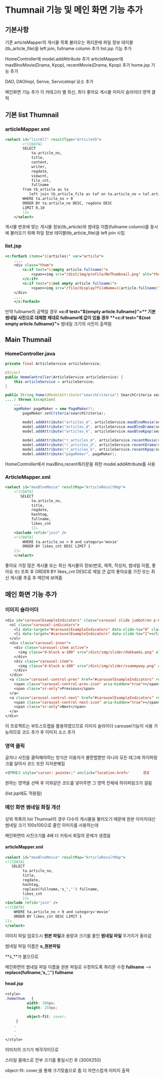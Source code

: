# Thumnail 기능 및 메인 화면 기능 추가 



## 기본사항

기존 articleMapper의 게시물 목록 불러오는 쿼리문에 
파일 정보 테이블(tb_article_file)을 left join, fullname column 추가
list.jsp 기능 추가

HomeController에 model.addAttribute 추가
articleMapper에 maxBlnoMovie(Drama, Kpop), recentMovie(Drama, Kpop) 추가
home.jsp 기능 추가

DAO, DAOImpl, Serive, ServiceImpl 요소 추가

메인화면 기능 추가
각 카테고리 별 최신, 최다 좋아요 게시물
이미지 슬라이더
영역 클릭



## 기본 list Thumnail



### articleMapper.xml

 ```xml
 <select id="listAll" resultType="ArticleVO">
         <![CDATA[
         SELECT
             ta.article_no,
             title,
             content,
             writer,
             regdate,
             viewcnt, 
             file_cnt,
             fullname
         from tb_article as ta
 			left join tb_article_file as taf on ta.article_no = taf.article_no
         WHERE ta.article_no > 0
         ORDER BY ta.article_no DESC, regdate DESC
         LIMIT 0,10
         ]]>
     </select>
 ```



게시물 번호에 맞는 게시물 정보(tb_article)와 썸네일 이름(fullname column)를 동시에 불러오기 위해
파일 정보 테이블(tb_article_file)을 left join 시킴



### list.jsp

```jsp
<c:forEach items="${articles}" var="article">
    ....
    <div class="thum">
        <c:if test="${empty article.fullname}">
            <span><img src="/dist/img/profile/NoThumbnail.png" alt="thumnail" class="listthum"></span>
        </c:if>
        <c:if test="${not empty article.fullname}">
            <span><img src="/file/display?fileName=${article.fullname}" alt="thumnail" class="listthum"></span>
    </div>
    ....
    </c:forEach>
```


만약 fullname이 공백일 경우 **<c:if test="${empty article.fullname}">** 기본 썸네일 사진으로 대체함
제대로 fullname에 값이 있을 경우 **<c:if test="${not empty article.fullname}">** 썸네일 크기의 사진이 출력됨



## Main Thumnail



### HomeController.java



```java
private final ArticleService articleService; 

@Inject
public HomeController(ArticleService articleService) { 
    this.articleService = articleService;
} 

public String home(@ModelAttribute("searchCriteria") SearchCriteria searchCriteria,
....) throws Exception{
    ....
    ageMaker pageMaker = new PageMaker();
    	pageMaker.setCriteria(searchCriteria);

    	model.addAttribute("articles_m", articleService.maxBlnoMovie(searchCriteria));
    	model.addAttribute("articles_d", articleService.maxBlnoDrama(searchCriteria));
    	model.addAttribute("articles_k", articleService.maxBlnoKpop(searchCriteria));
    	
    	model.addAttribute("r_articles_m", articleService.recentMovie(searchCriteria));
    	model.addAttribute("r_articles_d", articleService.recentDrama(searchCriteria));
    	model.addAttribute("r_articles_k", articleService.recentKpop(searchCriteria));
    	model.addAttribute("pageMaker", pageMaker);
```

HomeController에서 maxBlno,recent쿼리문을 위한 model.addAttribute를 사용



### ArticleMapper.xml

```xml
<select id="maxBlnoMovie" resultMap="ArticleResultMap">
    <![CDATA[
       SELECT
            ta.article_no,
            title,
            regdate,
            hashtag,
            fullname,
            likes_cnt
            ]]>
    <include refid="join" />
    <![CDATA[
        WHERE ta.article_no > 0 and category='movie'
        ORDER BY likes_cnt DESC LIMIT 1
    ]]>
    </select>
```

좋아요 가장 많은 게시물 또는 최신 게시물의 정보(번호, 제목, 작성자, 썸네일 이름, 좋아요 수)
조회 후 ORDER BY likes_cnt  DESC로 제일 큰 값의 좋아요를 가진 또는 최신 게시물 추출 후 메인에 보여줌



## 메인 화면 기능 추가 



### 이미지 슬라이더

```jsp
<div id="carouselExampleIndicators" class="carousel slide jumbotron p-0 text-white objectfit" data-ride="carousel">
  <ol class="carousel-indicators">
    <li data-target="#carouselExampleIndicators" data-slide-to="0" class="active"></li>
    <li data-target="#carouselExampleIndicators" data-slide-to="1"></li>
  </ol>
  <div class="carousel-inner">
    <div class="carousel-item active">
      <img class="d-block w-100" src="/dist/img/slider/dokkaebi.png" alt="First slide">
    </div>
    <div class="carousel-item">
      <img class="d-block w-100" src="/dist/img/slider/ssammyway.png" alt="Second slide">
    </div>
  </div>
  <a class="carousel-control-prev" href="#carouselExampleIndicators" role="button" data-slide="prev">
    <span class="carousel-control-prev-icon" aria-hidden="true"></span>
    <span class="sr-only">Previous</span>
  </a>
  <a class="carousel-control-next" href="#carouselExampleIndicators" role="button" data-slide="next">
    <span class="carousel-control-next-icon" aria-hidden="true"></span>
    <span class="sr-only">Next</span>
  </a>
</div>
```



이 프로젝트는 부트스트랩을 활용하였으므로 이미지 슬라이더 carousel기능이 사용 가능하므로
코드 추가 후 이미지 소스 추가



### 영역 클릭

글자나 사진을 클릭해야하는 방식은 이용자가 불편할뿐만 아니라
모든 태그에 하이퍼링크를 달아서 코드 또한 지저분해짐

```jsp
<영역태그 style="cursor: pointer;" onclick="location.href='      경로      ';">
```

원하는 영역을 선택 후 이와같은 코드를 넣어주면 그 영역 전체에 하이퍼링크가 걸림

(list.jsp에도 적용됨)



### 메인 화면 썸네일 화질 개선

상위 목록의 list Thumnail의 경우 다수의 게시물을 불러오기 때문에
원본 이미지대신 썸네일 크기 100x100으로 줄인 이미지를 사용하는데

메인화면의 사진크기를  4배 더 키워서 화질의 문제가 생겼음



#### articleMapper.xml

```xml
<select id="maxBlnoMovie" resultMap="ArticleResultMap">
<![CDATA[
   SELECT
        ta.article_no,
        title,
        regdate,
        hashtag,
        replace(fullname,'s_','') fullname,
        likes_cnt
        ]]>
<include refid="join" />
<![CDATA[
    WHERE ta.article_no > 0 and category='movie'
    ORDER BY likes_cnt DESC LIMIT 1
]]>
</select>
```

이미지 파일 업로드시 **원본 파일**과 용량과 크기를 줄인 **썸네일 파일** 두가지가 올라감

썸네일 파일 이름은 **s_원본파일**

**s_**가 붙으므로

메인화면의 썸네일 파일 이름을 원본 파일로 수정하도록 쿼리문 수정
**fullname** --> **replace(fullname,'s_','') fullname**



#### head.jsp

```jsp
<style>
.homethum	{
		  width: 300px;
		  height: 250px;
		  
		  object-fit: cover;
 	 }
    .
    .
    .
</style>
```



이미지의 크기가 제각각이므로

스타일 클래스로 전부 크기를 통일시킨 후	(300X250)

object-fit: cover;을 통해 크기맞춤으로 좀 더 자연스럽게 이미지 출력 